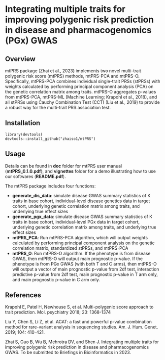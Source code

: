# Integrating multiple traits for improving polygenic risk prediction in disease and pharmacogenomics (PGx) GWAS

## Overview
mtPRS package (Zhai et al., 2023) implements two novel multi-trait polygenic risk score (mtPRS) methods, mtPRS-PCA and mtPRS-O. Specifically, mtPRS-PCA combines individual single-trait PRSs (stPRSs) with weights calculated by performing principal component analysis (PCA) on the genetic correlation matrix among traits. mtPRS-O aggregates p-values from mtPRS-PCA, mtPRS-ML (Machine Learning; Krapohl et al., 2018), and all stPRSs using Cauchy Combination Test (CCT) (Liu et al., 2019) to provide a robust way for the multi-trait PRS association test.

## Installation

```
library(devtools)
devtools::install_github("zhaiso1/mtPRS")
```

## Usage

Details can be found in **doc** folder for mtPRS user manual (**mtPRS_0.1.0.pdf**), and **vignettes** folder for a demo illustrating how to use our softwares (**README.pdf**).

The mtPRS package includes four functions:

- **generate_dis_data**: simulate disease GWAS summary statistics of K traits in base cohort, individual-level disease genetics data in target cohort, underlying genetic correlation matrix among traits, and underlying true effect sizes
- **generate_pgx_data**: simulate disease GWAS summary statistics of K traits in base cohort, individual-level PGx data in target cohort, underlying genetic correlation matrix among traits, and underlying true effect sizes
- **mtPRS_PCA**: Run mtPRS-PCA algorithm, which will output weights calculated by performing principal component analysis on the genetic correlation matrix, standardized stPRSs, and mtPRS-PCA
- **mtPRS_O**: Run mtPRS-O algorithm. If the phenotype is from disease GWAS, then mtPRS-O will output main prognostic p-value. If the phenotype is from PGx GWAS (with both T and C arms), then mtPRS-O will output a vector of main prognostic p-value from 2df test, interaction predictive p-value from 2df test, main prognostic p-value in T arm only, and main prognostic p-value in C arm only.

## References

Krapohl E, Patel H, Newhouse S, et al. Multi-polygenic score approach to trait prediction. Mol. psychiatry 2018; 23: 1368-1374

Liu Y, Chen S, Li Z, et al. ACAT: a fast and powerful p-value combination method for rare-variant analysis in sequencing studies. Am. J. Hum. Genet. 2019; 104: 410-421.

Zhai S, Guo B, Wu B, Mehrotra DV, and Shen J. Integrating multiple traits for improving polygenic risk prediction in disease and pharmacogenomics GWAS. To be submitted to Briefings in Bioinformatics in 2023.
